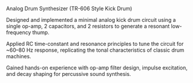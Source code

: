 Analog Drum Synthesizer (TR-606 Style Kick Drum)

Designed and implemented a minimal analog kick drum circuit using a single op-amp, 2 capacitors, and 2 resistors to generate a resonant low-frequency thump.

Applied RC time-constant and resonance principles to tune the circuit for ~60–80 Hz response, replicating the tonal characteristics of classic drum machines.

Gained hands-on experience with op-amp filter design, impulse excitation, and decay shaping for percussive sound synthesis.
